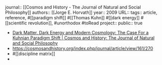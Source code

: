 journal:: [[Cosmos and History - The Journal of Natural and Social Philosophy]] 
authors:: [[Jorge E. Horvath]] 
year:: 2009
URL::
tags:: article, reference, #[[paradigm shift]] #[[Thomas Kuhn]] #[[dark energy]] #[[scientific revolution]], #unorthodox #toRead 
project::
public:: true

- [Dark Matter, Dark Energy and Modern Cosmology: The Case For a Kuhnian Paradigm Shift | Cosmos and History: The Journal of Natural and Social Philosophy](https://cosmosandhistory.org/index.php/journal/article/view/161)
- https://cosmosandhistory.org/index.php/journal/article/view/161/270
- #[[discipline matrix]]
-